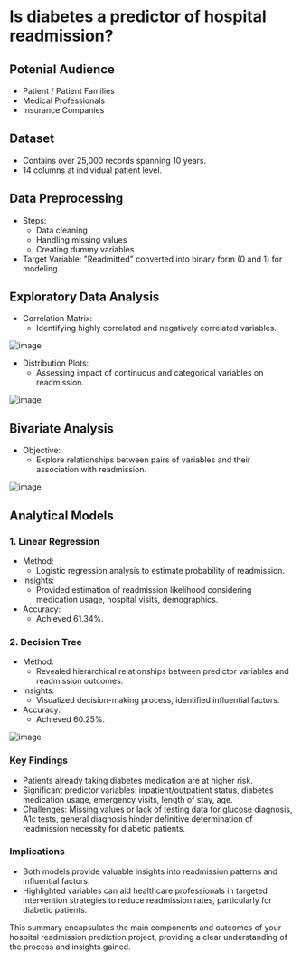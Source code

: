 # Is diabetes a predictor of hospital readmission?

## Potenial Audience
- Patient / Patient Families
- Medical Professionals
- Insurance Companies

## Dataset
- Contains over 25,000 records spanning 10 years.
- 14 columns at individual patient level.

## Data Preprocessing
- Steps:
  - Data cleaning
  - Handling missing values
  - Creating dummy variables
- Target Variable: "Readmitted" converted into binary form (0 and 1) for modeling.

## Exploratory Data Analysis
- Correlation Matrix:
  - Identifying highly correlated and negatively correlated variables.

![image](https://github.com/gaurigakhar/Predictive-Analysis-on-Hospital-Readmissions/assets/44133116/ee408acd-c691-42eb-8be8-6afd8801cd45)

- Distribution Plots:
  - Assessing impact of continuous and categorical variables on readmission.

![image](https://github.com/gaurigakhar/Predictive-Analysis-on-Hospital-Readmissions/assets/44133116/bb90267b-6c74-47f6-9bff-6eaddf4a3f84)

## Bivariate Analysis
- Objective:
  - Explore relationships between pairs of variables and their association with readmission.

![image](https://github.com/gaurigakhar/Predictive-Analysis-on-Hospital-Readmissions/assets/44133116/f65b47ad-08b6-4ace-b885-1bb3797e751a)

## Analytical Models
### 1. Linear Regression
- Method:
  - Logistic regression analysis to estimate probability of readmission.
- Insights:
  - Provided estimation of readmission likelihood considering medication usage, hospital visits, demographics.
- Accuracy:
  - Achieved 61.34%.

### 2. Decision Tree
- Method:
  - Revealed hierarchical relationships between predictor variables and readmission outcomes.
- Insights:
  - Visualized decision-making process, identified influential factors.
- Accuracy:
  - Achieved 60.25%.

![image](https://github.com/gaurigakhar/Predictive-Analysis-on-Hospital-Readmissions/assets/44133116/f7dd98e5-87be-4fd7-88b1-970c23c99ad1)

### Key Findings
- Patients already taking diabetes medication are at higher risk.
- Significant predictor variables: inpatient/outpatient status, diabetes medication usage, emergency visits, length of stay, age.
- Challenges: Missing values or lack of testing data for glucose diagnosis, A1c tests, general diagnosis hinder definitive determination of readmission necessity for diabetic patients.

### Implications
- Both models provide valuable insights into readmission patterns and influential factors.
- Highlighted variables can aid healthcare professionals in targeted intervention strategies to reduce readmission rates, particularly for diabetic patients.

This summary encapsulates the main components and outcomes of your hospital readmission prediction project, providing a clear understanding of the process and insights gained.
